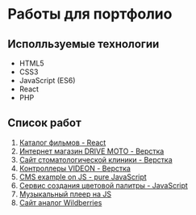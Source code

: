 # Работы для портфолио

## Исполльзуемые технологии
- HTML5
- CSS3
- JavaScript (ES6)
- React
- PHP

## Список работ
1. [Каталог фильмов - React](http://react-movies.svrprojects.ru/)
2. [Интернет магазин DRIVE MOTO - Верстка](http://example.com)
3. [Сайт стоматологической клиники - Верстка](http://example.com)
4. [Контроллеры VIDEON - Верстка](http://example.com)
5. [CMS example on JS - pure JavaScript](https://jscms.svrprojects.ru/)
6. [Сервис создания цветовой палитры - JavaScript](https://colorsui.svrprojects.ru/)
7. [Музыкальный плеер на JS](http://example.com)
8. [Сайт аналог Wildberries](http://example.com)
